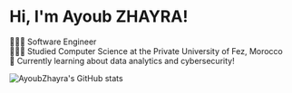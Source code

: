 #  Hi, I'm Ayoub ZHAYRA!

👩🏻‍💻 Software Engineer <br>
👩🏻‍🎓 Studied Computer Science at the Private University of Fez, Morocco <br>
💭 Currently learning about data analytics and cybersecurity! <br>


![AyoubZhayra's GitHub stats](https://github-readme-stats.vercel.app/api?username=AyoubZhayra&show_icons=true&theme=merko)
